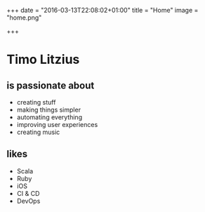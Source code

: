 +++
date = "2016-03-13T22:08:02+01:00"
title = "Home"
image = "home.png"

+++
# Timo Litzius
## is passionate about

- creating stuff
- making things simpler
- automating everything
- improving user experiences
- creating music

## likes

- Scala
- Ruby
- iOS
- CI & CD
- DevOps
